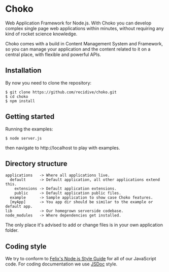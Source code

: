 # Choko

  Web Application Framework for Node.js. With Choko you can develop complex
  single page web applications within minutes, without requiring any kind of
  rocket science knowledge.

  Choko comes with a build in Content Management System and Framework, so you
  can manage your application and the content related to it on a central place,
  with flexible and powerful APIs.

## Installation

  By now you need to clone the repository:

    $ git clone https://github.com/recidive/choko.git
    $ cd choko
    $ npm install

## Getting started

  Running the examples:

    $ node server.js

  then navigate to http://localhost to play with examples.

## Directory structure

```
applications   -> Where all applications live.
  default      -> Default application, all other applications extend this.
    extensions -> Default application extensions.
    public     -> Default application public files.
  example      -> Sample application to show case Choko features.
  [myApp]      -> You app dir should be similar to the example or default app.
lib            -> Our homegrown serverside codebase.
node_modules   -> Where dependencies get installed.
```

The only place it's advised to add or change files is in your own application
folder.

## Coding style

We try to conform to [Felix's Node.js Style Guide](http://nodeguide.com/style.html)
for all of our JavaScript code. For coding documentation we use [JSDoc](http://usejsdoc.org/)
style.
